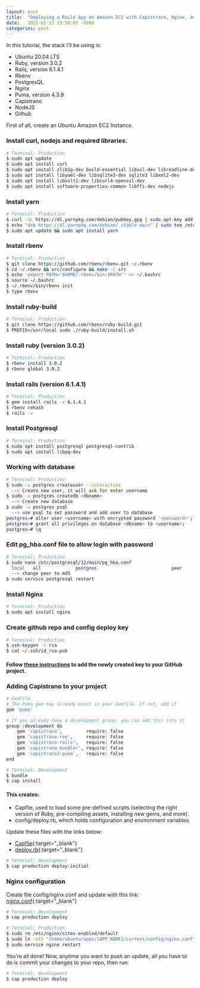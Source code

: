 ```yaml
---
layout: post
title:  "Deploying a Rails App on Amazon EC2 with Capistrano, Nginx, and Puma"
date:   2022-01-13 15:50:05 -0800
categories: post
---
```

 In this tutorial, the stack I’ll be using is:
- Ubuntu 20.04 LTS
- Ruby, version 3.0.2
- Rails, version 6.1.4.1
- Rbenv
- PostgresQL
- Nginx
- Puma, version 4.3.9
- Capistrano
- NodeJS
- Github

First of all, create an Ubuntu Amazon EC2 Instance.

### Install curl, nodejs and required libraries.
```sh
# Terminal: Production
$ sudo apt update
$ sudo apt install curl
$ sudo apt install zlib1g-dev build-essential libssl-dev libreadline-dev
$ sudo apt install libyaml-dev libsqlite3-dev sqlite3 libxml2-dev
$ sudo apt install libxslt1-dev libcurl4-openssl-dev
$ sudo apt install software-properties-common libffi-dev nodejs
```

### Install yarn

```sh
# Terminal: Production
$ curl -sL https://dl.yarnpkg.com/debian/pubkey.gpg | sudo apt-key add -
$ echo "deb https://dl.yarnpkg.com/debian/ stable main" | sudo tee /etc/apt/sources.list.d/yarn.list
$ sudo apt update && sudo apt install yarn
```

### Install rbenv

```sh
# Terminal: Production
$ git clone https://github.com/rbenv/rbenv.git ~/.rbenv
$ cd ~/.rbenv && src/configure && make -C src
$ echo 'export PATH="$HOME/.rbenv/bin:$PATH"' >> ~/.bashrc
$ source ~/.bashrc
$ ~/.rbenv/bin/rbenv init
$ type rbenv
```

### Install ruby-build

```sh
# Terminal: Production
$ git clone https://github.com/rbenv/ruby-build.git
$ PREFIX=/usr/local sudo ./ruby-build/install.sh
```

### Install ruby (version 3.0.2)

```sh
# Terminal: Production
$ rbenv install 3.0.2
$ rbenv global 3.0.2
```

### Install rails (version 6.1.4.1)

```sh
# Terminal: Production
$ gem install rails -v 6.1.4.1
$ rbenv rehash
$ rails -v
```

### Install Postgresql

```sh
# Terminal: Production
$ sudo apt install postgresql postgresql-contrib
$ sudo apt install libpq-dev
```

### Working with database

```sh
# Terminal: Production
$ sudo -u postgres createuser --interactive
  --> Create new user, it will ask for enter username
$ sudo -u postgres createdb <dbname>
  --> Create new database
$ sudo -u postgres psql
  --> use psql to set password and add user to database
postgres=# alter user <username> with encrypted password '<password>';
postgres=# grant all privileges on database <dbname> to <username>;
postgres=# \q
```

### Edit pg_hba.conf file to allow login with password
```sh
# Terminal: Production
$ sudo nano /etc/postgresql/12/main/pg_hba.conf
  local   all             postgres                            peer
  --> change peer to md5
$ sudo service postgresql restart
```

### Install Nginx
```sh
# Terminal: Production
$ sudo apt install nginx
```

### Create github repo and config deploy key
```sh
# Terminal: Production
$ ssh-keygen -t rsa
$ cat ~/.ssh/id_rsa.pub
```

#### Follow [these instructions](https://docs.github.com/en/developers/overview/managing-deploy-keys) to add the newly created key to your GitHub project.

### Adding Capistrano to your project

```sh
# Gemfile
# The Puma gem may already exist in your Gemfile. If not, add it
gem 'puma'

# If you already have a development group, you can add this into it
group :development do
    gem 'capistrano',         require: false
    gem 'capistrano-rvm',     require: false
    gem 'capistrano-rails',   require: false
    gem 'capistrano-bundler', require: false
    gem 'capistrano3-puma',   require: false
end
```
```sh
# Terminal: Development
$ bundle
$ cap install
```

#### This creates:
- Capfile, used to load some pre-defined scripts (selecting the right version of Ruby, pre-compiling assets, installing new gems, and more).
- config/deploy.rb, which holds configuration and environment variables

Update these files with the links below:
- [Capfile](https://gist.github.com/bnsrc/c3dfe65152d6527db936646ad3be5930){:target="_blank"}
- [deploy.rb](https://gist.github.com/bnsrc/02783b0e42f57ee535a93938699218d1){:target="_blank"}

```sh
# Terminal: Development
$ cap production deploy:initial
```

### Nginx configuration
Create file config/nginx.conf and update with this link:
[nginx.conf](https://gist.github.com/bnsrc/5ec641ed8744ddaf8b6dc21ebc80e740){:target="_blank"}

```sh
# Terminal: Development
$ cap production deploy
```

```sh
# Terminal: Production
$ sudo rm /etc/nginx/sites-enabled/default
$ sudo ln -nfs "/home/ubuntu/apps/[APP_NAME]/current/config/nginx.conf" "/etc/nginx/sites-enabled/[APP_NAME]"
$ sudo service nginx restart
```

You’re all done! Now, anytime you want to push an update, all you have to do is commit your changes to your repo, then run:

```sh
# Terminal: Development
$ cap production deploy
```
